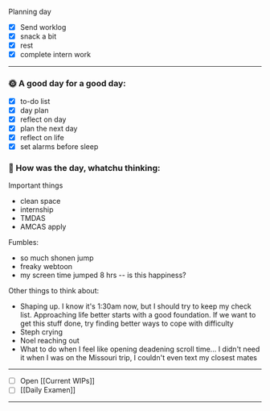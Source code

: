 Planning day
- [x] Send worklog
- [x] snack a bit
- [x] rest
- [x] complete intern work
---
### 🌞 A good day for a good day:
- [x] to-do list
- [x] day plan
- [x] reflect on day
- [x] plan the next day
- [x] reflect on life
- [x] set alarms before sleep
### 📝 How was the day, whatchu thinking:

Important things
- clean space
- internship
- TMDAS
- AMCAS apply

Fumbles:
- so much shonen jump
- freaky webtoon
- my screen time jumped 8 hrs -- is this happiness?

Other things to think about:
- Shaping up. I know it's 1:30am now, but I should try to keep my check list. Approaching life better starts with a good foundation. If we want to get this stuff done, try finding better ways to cope with difficulty
- Steph crying
- Noel reaching out 
- What to do when I feel like opening deadening scroll time... I didn't need it when I was on the Missouri trip, I couldn't even text my closest mates

---
- [ ] Open [[Current WIPs]]
- [ ] [[Daily Examen]]
---
